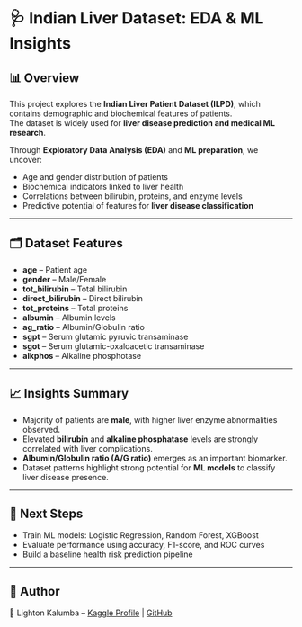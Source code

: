# 🩺 Indian Liver Dataset: EDA & ML Insights

## 📊 Overview
This project explores the **Indian Liver Patient Dataset (ILPD)**, which contains demographic and biochemical features of patients.  
The dataset is widely used for **liver disease prediction and medical ML research**.

Through **Exploratory Data Analysis (EDA)** and **ML preparation**, we uncover:
- Age and gender distribution of patients
- Biochemical indicators linked to liver health
- Correlations between bilirubin, proteins, and enzyme levels
- Predictive potential of features for **liver disease classification**

---

## 🗂 Dataset Features
- **age** – Patient age  
- **gender** – Male/Female  
- **tot_bilirubin** – Total bilirubin  
- **direct_bilirubin** – Direct bilirubin  
- **tot_proteins** – Total proteins  
- **albumin** – Albumin levels  
- **ag_ratio** – Albumin/Globulin ratio  
- **sgpt** – Serum glutamic pyruvic transaminase  
- **sgot** – Serum glutamic-oxaloacetic transaminase  
- **alkphos** – Alkaline phosphotase  

---

## 📈 Insights Summary
- Majority of patients are **male**, with higher liver enzyme abnormalities observed.  
- Elevated **bilirubin** and **alkaline phosphatase** levels are strongly correlated with liver complications.  
- **Albumin/Globulin ratio (A/G ratio)** emerges as an important biomarker.  
- Dataset patterns highlight strong potential for **ML models** to classify liver disease presence.  

---

## 🚀 Next Steps
- Train ML models: Logistic Regression, Random Forest, XGBoost  
- Evaluate performance using accuracy, F1-score, and ROC curves  
- Build a baseline health risk prediction pipeline  

---

## 📌 Author
👤 Lighton Kalumba – [Kaggle Profile](https://www.kaggle.com/lightonkalumba) | [GitHub](https://github.com/lightonkalumba)
